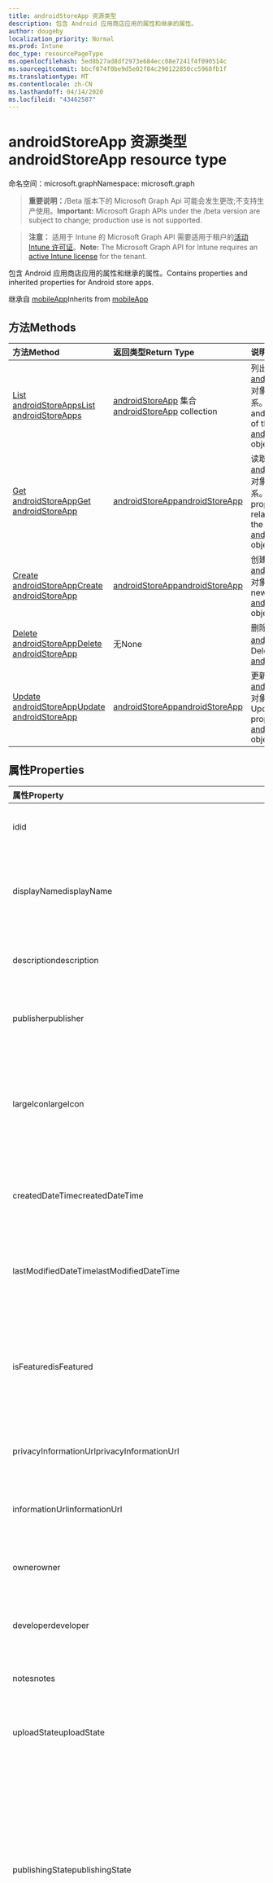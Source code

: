 ```yaml
---
title: androidStoreApp 资源类型
description: 包含 Android 应用商店应用的属性和继承的属性。
author: dougeby
localization_priority: Normal
ms.prod: Intune
doc_type: resourcePageType
ms.openlocfilehash: 5ed8b27ad8df2973e684ecc08e7241f4f090514c
ms.sourcegitcommit: bbcf074f0be9d5e02f84c290122850cc5968fb1f
ms.translationtype: MT
ms.contentlocale: zh-CN
ms.lasthandoff: 04/14/2020
ms.locfileid: "43462587"
---
```

# <a name="androidstoreapp-resource-type"></a><span data-ttu-id="1dd70-103">androidStoreApp 资源类型</span><span class="sxs-lookup"><span data-stu-id="1dd70-103">androidStoreApp resource type</span></span>

<span data-ttu-id="1dd70-104">命名空间：microsoft.graph</span><span class="sxs-lookup"><span data-stu-id="1dd70-104">Namespace: microsoft.graph</span></span>

> <span data-ttu-id="1dd70-105">**重要说明：**/Beta 版本下的 Microsoft Graph Api 可能会发生更改;不支持生产使用。</span><span class="sxs-lookup"><span data-stu-id="1dd70-105">**Important:** Microsoft Graph APIs under the /beta version are subject to change; production use is not supported.</span></span>

> <span data-ttu-id="1dd70-106">**注意：** 适用于 Intune 的 Microsoft Graph API 需要适用于租户的[活动 Intune 许可证](https://go.microsoft.com/fwlink/?linkid=839381)。</span><span class="sxs-lookup"><span data-stu-id="1dd70-106">**Note:** The Microsoft Graph API for Intune requires an [active Intune license](https://go.microsoft.com/fwlink/?linkid=839381) for the tenant.</span></span>

<span data-ttu-id="1dd70-107">包含 Android 应用商店应用的属性和继承的属性。</span><span class="sxs-lookup"><span data-stu-id="1dd70-107">Contains properties and inherited properties for Android store apps.</span></span>


<span data-ttu-id="1dd70-108">继承自 [mobileApp](../resources/intune-shared-mobileapp.md)</span><span class="sxs-lookup"><span data-stu-id="1dd70-108">Inherits from [mobileApp](../resources/intune-shared-mobileapp.md)</span></span>

## <a name="methods"></a><span data-ttu-id="1dd70-109">方法</span><span class="sxs-lookup"><span data-stu-id="1dd70-109">Methods</span></span>
|<span data-ttu-id="1dd70-110">方法</span><span class="sxs-lookup"><span data-stu-id="1dd70-110">Method</span></span>|<span data-ttu-id="1dd70-111">返回类型</span><span class="sxs-lookup"><span data-stu-id="1dd70-111">Return Type</span></span>|<span data-ttu-id="1dd70-112">说明</span><span class="sxs-lookup"><span data-stu-id="1dd70-112">Description</span></span>|
|:---|:---|:---|
|[<span data-ttu-id="1dd70-113">List androidStoreApps</span><span class="sxs-lookup"><span data-stu-id="1dd70-113">List androidStoreApps</span></span>](../api/intune-apps-androidstoreapp-list.md)|<span data-ttu-id="1dd70-114">[androidStoreApp](../resources/intune-apps-androidstoreapp.md) 集合</span><span class="sxs-lookup"><span data-stu-id="1dd70-114">[androidStoreApp](../resources/intune-apps-androidstoreapp.md) collection</span></span>|<span data-ttu-id="1dd70-115">列出 [androidStoreApp](../resources/intune-apps-androidstoreapp.md) 对象的属性和关系。</span><span class="sxs-lookup"><span data-stu-id="1dd70-115">List properties and relationships of the [androidStoreApp](../resources/intune-apps-androidstoreapp.md) objects.</span></span>|
|[<span data-ttu-id="1dd70-116">Get androidStoreApp</span><span class="sxs-lookup"><span data-stu-id="1dd70-116">Get androidStoreApp</span></span>](../api/intune-apps-androidstoreapp-get.md)|[<span data-ttu-id="1dd70-117">androidStoreApp</span><span class="sxs-lookup"><span data-stu-id="1dd70-117">androidStoreApp</span></span>](../resources/intune-apps-androidstoreapp.md)|<span data-ttu-id="1dd70-118">读取 [androidStoreApp](../resources/intune-apps-androidstoreapp.md) 对象的属性和关系。</span><span class="sxs-lookup"><span data-stu-id="1dd70-118">Read properties and relationships of the [androidStoreApp](../resources/intune-apps-androidstoreapp.md) object.</span></span>|
|[<span data-ttu-id="1dd70-119">Create androidStoreApp</span><span class="sxs-lookup"><span data-stu-id="1dd70-119">Create androidStoreApp</span></span>](../api/intune-apps-androidstoreapp-create.md)|[<span data-ttu-id="1dd70-120">androidStoreApp</span><span class="sxs-lookup"><span data-stu-id="1dd70-120">androidStoreApp</span></span>](../resources/intune-apps-androidstoreapp.md)|<span data-ttu-id="1dd70-121">创建新的 [androidStoreApp](../resources/intune-apps-androidstoreapp.md) 对象。</span><span class="sxs-lookup"><span data-stu-id="1dd70-121">Create a new [androidStoreApp](../resources/intune-apps-androidstoreapp.md) object.</span></span>|
|[<span data-ttu-id="1dd70-122">Delete androidStoreApp</span><span class="sxs-lookup"><span data-stu-id="1dd70-122">Delete androidStoreApp</span></span>](../api/intune-apps-androidstoreapp-delete.md)|<span data-ttu-id="1dd70-123">无</span><span class="sxs-lookup"><span data-stu-id="1dd70-123">None</span></span>|<span data-ttu-id="1dd70-124">删除 [androidStoreApp](../resources/intune-apps-androidstoreapp.md)。</span><span class="sxs-lookup"><span data-stu-id="1dd70-124">Deletes a [androidStoreApp](../resources/intune-apps-androidstoreapp.md).</span></span>|
|[<span data-ttu-id="1dd70-125">Update androidStoreApp</span><span class="sxs-lookup"><span data-stu-id="1dd70-125">Update androidStoreApp</span></span>](../api/intune-apps-androidstoreapp-update.md)|[<span data-ttu-id="1dd70-126">androidStoreApp</span><span class="sxs-lookup"><span data-stu-id="1dd70-126">androidStoreApp</span></span>](../resources/intune-apps-androidstoreapp.md)|<span data-ttu-id="1dd70-127">更新 [androidStoreApp](../resources/intune-apps-androidstoreapp.md) 对象的属性。</span><span class="sxs-lookup"><span data-stu-id="1dd70-127">Update the properties of a [androidStoreApp](../resources/intune-apps-androidstoreapp.md) object.</span></span>|

## <a name="properties"></a><span data-ttu-id="1dd70-128">属性</span><span class="sxs-lookup"><span data-stu-id="1dd70-128">Properties</span></span>
|<span data-ttu-id="1dd70-129">属性</span><span class="sxs-lookup"><span data-stu-id="1dd70-129">Property</span></span>|<span data-ttu-id="1dd70-130">类型</span><span class="sxs-lookup"><span data-stu-id="1dd70-130">Type</span></span>|<span data-ttu-id="1dd70-131">说明</span><span class="sxs-lookup"><span data-stu-id="1dd70-131">Description</span></span>|
|:---|:---|:---|
|<span data-ttu-id="1dd70-132">id</span><span class="sxs-lookup"><span data-stu-id="1dd70-132">id</span></span>|<span data-ttu-id="1dd70-133">字符串</span><span class="sxs-lookup"><span data-stu-id="1dd70-133">String</span></span>|<span data-ttu-id="1dd70-134">实体的键。</span><span class="sxs-lookup"><span data-stu-id="1dd70-134">Key of the entity.</span></span> <span data-ttu-id="1dd70-135">继承自 [mobileApp](../resources/intune-shared-mobileapp.md)</span><span class="sxs-lookup"><span data-stu-id="1dd70-135">Inherited from [mobileApp](../resources/intune-shared-mobileapp.md)</span></span>|
|<span data-ttu-id="1dd70-136">displayName</span><span class="sxs-lookup"><span data-stu-id="1dd70-136">displayName</span></span>|<span data-ttu-id="1dd70-137">String</span><span class="sxs-lookup"><span data-stu-id="1dd70-137">String</span></span>|<span data-ttu-id="1dd70-138">管理员提供或导入的应用标题。</span><span class="sxs-lookup"><span data-stu-id="1dd70-138">The admin provided or imported title of the app.</span></span> <span data-ttu-id="1dd70-139">继承自 [mobileApp](../resources/intune-shared-mobileapp.md)</span><span class="sxs-lookup"><span data-stu-id="1dd70-139">Inherited from [mobileApp](../resources/intune-shared-mobileapp.md)</span></span>|
|<span data-ttu-id="1dd70-140">description</span><span class="sxs-lookup"><span data-stu-id="1dd70-140">description</span></span>|<span data-ttu-id="1dd70-141">字符串</span><span class="sxs-lookup"><span data-stu-id="1dd70-141">String</span></span>|<span data-ttu-id="1dd70-142">应用的说明。</span><span class="sxs-lookup"><span data-stu-id="1dd70-142">The description of the app.</span></span> <span data-ttu-id="1dd70-143">继承自 [mobileApp](../resources/intune-shared-mobileapp.md)</span><span class="sxs-lookup"><span data-stu-id="1dd70-143">Inherited from [mobileApp](../resources/intune-shared-mobileapp.md)</span></span>|
|<span data-ttu-id="1dd70-144">publisher</span><span class="sxs-lookup"><span data-stu-id="1dd70-144">publisher</span></span>|<span data-ttu-id="1dd70-145">String</span><span class="sxs-lookup"><span data-stu-id="1dd70-145">String</span></span>|<span data-ttu-id="1dd70-146">应用的发布者。</span><span class="sxs-lookup"><span data-stu-id="1dd70-146">The publisher of the app.</span></span> <span data-ttu-id="1dd70-147">继承自 [mobileApp](../resources/intune-shared-mobileapp.md)</span><span class="sxs-lookup"><span data-stu-id="1dd70-147">Inherited from [mobileApp](../resources/intune-shared-mobileapp.md)</span></span>|
|<span data-ttu-id="1dd70-148">largeIcon</span><span class="sxs-lookup"><span data-stu-id="1dd70-148">largeIcon</span></span>|[<span data-ttu-id="1dd70-149">mimeContent</span><span class="sxs-lookup"><span data-stu-id="1dd70-149">mimeContent</span></span>](../resources/intune-shared-mimecontent.md)|<span data-ttu-id="1dd70-150">要显示在应用详细信息中并用于图标上传的大图标。</span><span class="sxs-lookup"><span data-stu-id="1dd70-150">The large icon, to be displayed in the app details and used for upload of the icon.</span></span> <span data-ttu-id="1dd70-151">继承自 [mobileApp](../resources/intune-shared-mobileapp.md)</span><span class="sxs-lookup"><span data-stu-id="1dd70-151">Inherited from [mobileApp](../resources/intune-shared-mobileapp.md)</span></span>|
|<span data-ttu-id="1dd70-152">createdDateTime</span><span class="sxs-lookup"><span data-stu-id="1dd70-152">createdDateTime</span></span>|<span data-ttu-id="1dd70-153">DateTimeOffset</span><span class="sxs-lookup"><span data-stu-id="1dd70-153">DateTimeOffset</span></span>|<span data-ttu-id="1dd70-154">创建应用的日期和时间。</span><span class="sxs-lookup"><span data-stu-id="1dd70-154">The date and time the app was created.</span></span> <span data-ttu-id="1dd70-155">继承自 [mobileApp](../resources/intune-shared-mobileapp.md)</span><span class="sxs-lookup"><span data-stu-id="1dd70-155">Inherited from [mobileApp](../resources/intune-shared-mobileapp.md)</span></span>|
|<span data-ttu-id="1dd70-156">lastModifiedDateTime</span><span class="sxs-lookup"><span data-stu-id="1dd70-156">lastModifiedDateTime</span></span>|<span data-ttu-id="1dd70-157">DateTimeOffset</span><span class="sxs-lookup"><span data-stu-id="1dd70-157">DateTimeOffset</span></span>|<span data-ttu-id="1dd70-158">上次修改应用的日期和时间。</span><span class="sxs-lookup"><span data-stu-id="1dd70-158">The date and time the app was last modified.</span></span> <span data-ttu-id="1dd70-159">继承自 [mobileApp](../resources/intune-shared-mobileapp.md)</span><span class="sxs-lookup"><span data-stu-id="1dd70-159">Inherited from [mobileApp](../resources/intune-shared-mobileapp.md)</span></span>|
|<span data-ttu-id="1dd70-160">isFeatured</span><span class="sxs-lookup"><span data-stu-id="1dd70-160">isFeatured</span></span>|<span data-ttu-id="1dd70-161">Boolean</span><span class="sxs-lookup"><span data-stu-id="1dd70-161">Boolean</span></span>|<span data-ttu-id="1dd70-162">指示应用是否被管理员标记为特色的值。继承自 [mobileApp](../resources/intune-shared-mobileapp.md)</span><span class="sxs-lookup"><span data-stu-id="1dd70-162">The value indicating whether the app is marked as featured by the admin. Inherited from [mobileApp](../resources/intune-shared-mobileapp.md)</span></span>|
|<span data-ttu-id="1dd70-163">privacyInformationUrl</span><span class="sxs-lookup"><span data-stu-id="1dd70-163">privacyInformationUrl</span></span>|<span data-ttu-id="1dd70-164">String</span><span class="sxs-lookup"><span data-stu-id="1dd70-164">String</span></span>|<span data-ttu-id="1dd70-165">隐私声明 URL。</span><span class="sxs-lookup"><span data-stu-id="1dd70-165">The privacy statement Url.</span></span> <span data-ttu-id="1dd70-166">继承自 [mobileApp](../resources/intune-shared-mobileapp.md)</span><span class="sxs-lookup"><span data-stu-id="1dd70-166">Inherited from [mobileApp](../resources/intune-shared-mobileapp.md)</span></span>|
|<span data-ttu-id="1dd70-167">informationUrl</span><span class="sxs-lookup"><span data-stu-id="1dd70-167">informationUrl</span></span>|<span data-ttu-id="1dd70-168">String</span><span class="sxs-lookup"><span data-stu-id="1dd70-168">String</span></span>|<span data-ttu-id="1dd70-169">详细信息 URL。</span><span class="sxs-lookup"><span data-stu-id="1dd70-169">The more information Url.</span></span> <span data-ttu-id="1dd70-170">继承自 [mobileApp](../resources/intune-shared-mobileapp.md)</span><span class="sxs-lookup"><span data-stu-id="1dd70-170">Inherited from [mobileApp](../resources/intune-shared-mobileapp.md)</span></span>|
|<span data-ttu-id="1dd70-171">owner</span><span class="sxs-lookup"><span data-stu-id="1dd70-171">owner</span></span>|<span data-ttu-id="1dd70-172">String</span><span class="sxs-lookup"><span data-stu-id="1dd70-172">String</span></span>|<span data-ttu-id="1dd70-173">应用的所有者。</span><span class="sxs-lookup"><span data-stu-id="1dd70-173">The owner of the app.</span></span> <span data-ttu-id="1dd70-174">继承自 [mobileApp](../resources/intune-shared-mobileapp.md)</span><span class="sxs-lookup"><span data-stu-id="1dd70-174">Inherited from [mobileApp](../resources/intune-shared-mobileapp.md)</span></span>|
|<span data-ttu-id="1dd70-175">developer</span><span class="sxs-lookup"><span data-stu-id="1dd70-175">developer</span></span>|<span data-ttu-id="1dd70-176">String</span><span class="sxs-lookup"><span data-stu-id="1dd70-176">String</span></span>|<span data-ttu-id="1dd70-177">应用的开发者。</span><span class="sxs-lookup"><span data-stu-id="1dd70-177">The developer of the app.</span></span> <span data-ttu-id="1dd70-178">继承自 [mobileApp](../resources/intune-shared-mobileapp.md)</span><span class="sxs-lookup"><span data-stu-id="1dd70-178">Inherited from [mobileApp](../resources/intune-shared-mobileapp.md)</span></span>|
|<span data-ttu-id="1dd70-179">notes</span><span class="sxs-lookup"><span data-stu-id="1dd70-179">notes</span></span>|<span data-ttu-id="1dd70-180">String</span><span class="sxs-lookup"><span data-stu-id="1dd70-180">String</span></span>|<span data-ttu-id="1dd70-181">应用的备注。</span><span class="sxs-lookup"><span data-stu-id="1dd70-181">Notes for the app.</span></span> <span data-ttu-id="1dd70-182">继承自 [mobileApp](../resources/intune-shared-mobileapp.md)</span><span class="sxs-lookup"><span data-stu-id="1dd70-182">Inherited from [mobileApp](../resources/intune-shared-mobileapp.md)</span></span>|
|<span data-ttu-id="1dd70-183">uploadState</span><span class="sxs-lookup"><span data-stu-id="1dd70-183">uploadState</span></span>|<span data-ttu-id="1dd70-184">Int32</span><span class="sxs-lookup"><span data-stu-id="1dd70-184">Int32</span></span>|<span data-ttu-id="1dd70-185">上载状态。</span><span class="sxs-lookup"><span data-stu-id="1dd70-185">The upload state.</span></span> <span data-ttu-id="1dd70-186">继承自 [mobileApp](../resources/intune-shared-mobileapp.md)</span><span class="sxs-lookup"><span data-stu-id="1dd70-186">Inherited from [mobileApp](../resources/intune-shared-mobileapp.md)</span></span>|
|<span data-ttu-id="1dd70-187">publishingState</span><span class="sxs-lookup"><span data-stu-id="1dd70-187">publishingState</span></span>|[<span data-ttu-id="1dd70-188">mobileAppPublishingState</span><span class="sxs-lookup"><span data-stu-id="1dd70-188">mobileAppPublishingState</span></span>](../resources/intune-apps-mobileapppublishingstate.md)|<span data-ttu-id="1dd70-189">应用的发布状态。</span><span class="sxs-lookup"><span data-stu-id="1dd70-189">The publishing state for the app.</span></span> <span data-ttu-id="1dd70-190">除非应用已发布，否则无法分配应用。</span><span class="sxs-lookup"><span data-stu-id="1dd70-190">The app cannot be assigned unless the app is published.</span></span> <span data-ttu-id="1dd70-191">继承自[mobileApp](../resources/intune-shared-mobileapp.md)。</span><span class="sxs-lookup"><span data-stu-id="1dd70-191">Inherited from [mobileApp](../resources/intune-shared-mobileapp.md).</span></span> <span data-ttu-id="1dd70-192">可取值为：`notPublished`、`processing`、`published`。</span><span class="sxs-lookup"><span data-stu-id="1dd70-192">Possible values are: `notPublished`, `processing`, `published`.</span></span>|
|<span data-ttu-id="1dd70-193">isAssigned</span><span class="sxs-lookup"><span data-stu-id="1dd70-193">isAssigned</span></span>|<span data-ttu-id="1dd70-194">Boolean</span><span class="sxs-lookup"><span data-stu-id="1dd70-194">Boolean</span></span>|<span data-ttu-id="1dd70-195">指示是否至少向一个组分配了应用程序的值。</span><span class="sxs-lookup"><span data-stu-id="1dd70-195">The value indicating whether the app is assigned to at least one group.</span></span> <span data-ttu-id="1dd70-196">继承自 [mobileApp](../resources/intune-shared-mobileapp.md)</span><span class="sxs-lookup"><span data-stu-id="1dd70-196">Inherited from [mobileApp](../resources/intune-shared-mobileapp.md)</span></span>|
|<span data-ttu-id="1dd70-197">roleScopeTagIds</span><span class="sxs-lookup"><span data-stu-id="1dd70-197">roleScopeTagIds</span></span>|<span data-ttu-id="1dd70-198">String collection</span><span class="sxs-lookup"><span data-stu-id="1dd70-198">String collection</span></span>|<span data-ttu-id="1dd70-199">此移动应用的作用域标记 id 列表。</span><span class="sxs-lookup"><span data-stu-id="1dd70-199">List of scope tag ids for this mobile app.</span></span> <span data-ttu-id="1dd70-200">继承自 [mobileApp](../resources/intune-shared-mobileapp.md)</span><span class="sxs-lookup"><span data-stu-id="1dd70-200">Inherited from [mobileApp](../resources/intune-shared-mobileapp.md)</span></span>|
|<span data-ttu-id="1dd70-201">dependentAppCount</span><span class="sxs-lookup"><span data-stu-id="1dd70-201">dependentAppCount</span></span>|<span data-ttu-id="1dd70-202">Int32</span><span class="sxs-lookup"><span data-stu-id="1dd70-202">Int32</span></span>|<span data-ttu-id="1dd70-203">子应用程序的依赖项总数。</span><span class="sxs-lookup"><span data-stu-id="1dd70-203">The total number of dependencies the child app has.</span></span> <span data-ttu-id="1dd70-204">继承自 [mobileApp](../resources/intune-shared-mobileapp.md)</span><span class="sxs-lookup"><span data-stu-id="1dd70-204">Inherited from [mobileApp](../resources/intune-shared-mobileapp.md)</span></span>|
|<span data-ttu-id="1dd70-205">packageId</span><span class="sxs-lookup"><span data-stu-id="1dd70-205">packageId</span></span>|<span data-ttu-id="1dd70-206">String</span><span class="sxs-lookup"><span data-stu-id="1dd70-206">String</span></span>|<span data-ttu-id="1dd70-207">包标识符。</span><span class="sxs-lookup"><span data-stu-id="1dd70-207">The package identifier.</span></span>|
|<span data-ttu-id="1dd70-208">appIdentifier</span><span class="sxs-lookup"><span data-stu-id="1dd70-208">appIdentifier</span></span>|<span data-ttu-id="1dd70-209">String</span><span class="sxs-lookup"><span data-stu-id="1dd70-209">String</span></span>|<span data-ttu-id="1dd70-210">标识名称。</span><span class="sxs-lookup"><span data-stu-id="1dd70-210">The Identity Name.</span></span>|
|<span data-ttu-id="1dd70-211">appStoreUrl</span><span class="sxs-lookup"><span data-stu-id="1dd70-211">appStoreUrl</span></span>|<span data-ttu-id="1dd70-212">String</span><span class="sxs-lookup"><span data-stu-id="1dd70-212">String</span></span>|<span data-ttu-id="1dd70-213">Android 应用商店 URL。</span><span class="sxs-lookup"><span data-stu-id="1dd70-213">The Android app store URL.</span></span>|
|<span data-ttu-id="1dd70-214">minimumSupportedOperatingSystem</span><span class="sxs-lookup"><span data-stu-id="1dd70-214">minimumSupportedOperatingSystem</span></span>|[<span data-ttu-id="1dd70-215">androidMinimumOperatingSystem</span><span class="sxs-lookup"><span data-stu-id="1dd70-215">androidMinimumOperatingSystem</span></span>](../resources/intune-apps-androidminimumoperatingsystem.md)|<span data-ttu-id="1dd70-216">最低适用操作系统的值。</span><span class="sxs-lookup"><span data-stu-id="1dd70-216">The value for the minimum applicable operating system.</span></span>|

## <a name="relationships"></a><span data-ttu-id="1dd70-217">关系</span><span class="sxs-lookup"><span data-stu-id="1dd70-217">Relationships</span></span>
|<span data-ttu-id="1dd70-218">关系</span><span class="sxs-lookup"><span data-stu-id="1dd70-218">Relationship</span></span>|<span data-ttu-id="1dd70-219">类型</span><span class="sxs-lookup"><span data-stu-id="1dd70-219">Type</span></span>|<span data-ttu-id="1dd70-220">说明</span><span class="sxs-lookup"><span data-stu-id="1dd70-220">Description</span></span>|
|:---|:---|:---|
|<span data-ttu-id="1dd70-221">categories</span><span class="sxs-lookup"><span data-stu-id="1dd70-221">categories</span></span>|<span data-ttu-id="1dd70-222">[mobileAppCategory](../resources/intune-apps-mobileappcategory.md) 集合</span><span class="sxs-lookup"><span data-stu-id="1dd70-222">[mobileAppCategory](../resources/intune-apps-mobileappcategory.md) collection</span></span>|<span data-ttu-id="1dd70-223">此应用的类别列表。</span><span class="sxs-lookup"><span data-stu-id="1dd70-223">The list of categories for this app.</span></span> <span data-ttu-id="1dd70-224">继承自 [mobileApp](../resources/intune-shared-mobileapp.md)</span><span class="sxs-lookup"><span data-stu-id="1dd70-224">Inherited from [mobileApp](../resources/intune-shared-mobileapp.md)</span></span>|
|<span data-ttu-id="1dd70-225">assignments</span><span class="sxs-lookup"><span data-stu-id="1dd70-225">assignments</span></span>|<span data-ttu-id="1dd70-226">[mobileAppAssignment](../resources/intune-apps-mobileappassignment.md) 集合</span><span class="sxs-lookup"><span data-stu-id="1dd70-226">[mobileAppAssignment](../resources/intune-apps-mobileappassignment.md) collection</span></span>|<span data-ttu-id="1dd70-227">此移动应用的组分配的列表。</span><span class="sxs-lookup"><span data-stu-id="1dd70-227">The list of group assignments for this mobile app.</span></span> <span data-ttu-id="1dd70-228">继承自 [mobileApp](../resources/intune-shared-mobileapp.md)</span><span class="sxs-lookup"><span data-stu-id="1dd70-228">Inherited from [mobileApp](../resources/intune-shared-mobileapp.md)</span></span>|
|<span data-ttu-id="1dd70-229">installSummary</span><span class="sxs-lookup"><span data-stu-id="1dd70-229">installSummary</span></span>|[<span data-ttu-id="1dd70-230">mobileAppInstallSummary</span><span class="sxs-lookup"><span data-stu-id="1dd70-230">mobileAppInstallSummary</span></span>](../resources/intune-apps-mobileappinstallsummary.md)|<span data-ttu-id="1dd70-231">移动应用安装摘要。</span><span class="sxs-lookup"><span data-stu-id="1dd70-231">Mobile App Install Summary.</span></span> <span data-ttu-id="1dd70-232">继承自 [mobileApp](../resources/intune-shared-mobileapp.md)</span><span class="sxs-lookup"><span data-stu-id="1dd70-232">Inherited from [mobileApp](../resources/intune-shared-mobileapp.md)</span></span>|
|<span data-ttu-id="1dd70-233">deviceStatuses</span><span class="sxs-lookup"><span data-stu-id="1dd70-233">deviceStatuses</span></span>|<span data-ttu-id="1dd70-234">[mobileAppInstallStatus](../resources/intune-apps-mobileappinstallstatus.md)集合</span><span class="sxs-lookup"><span data-stu-id="1dd70-234">[mobileAppInstallStatus](../resources/intune-apps-mobileappinstallstatus.md) collection</span></span>|<span data-ttu-id="1dd70-235">此移动应用程序的安装状态列表。</span><span class="sxs-lookup"><span data-stu-id="1dd70-235">The list of installation states for this mobile app.</span></span> <span data-ttu-id="1dd70-236">继承自 [mobileApp](../resources/intune-shared-mobileapp.md)</span><span class="sxs-lookup"><span data-stu-id="1dd70-236">Inherited from [mobileApp](../resources/intune-shared-mobileapp.md)</span></span>|
|<span data-ttu-id="1dd70-237">userStatuses</span><span class="sxs-lookup"><span data-stu-id="1dd70-237">userStatuses</span></span>|<span data-ttu-id="1dd70-238">[userAppInstallStatus](../resources/intune-apps-userappinstallstatus.md)集合</span><span class="sxs-lookup"><span data-stu-id="1dd70-238">[userAppInstallStatus](../resources/intune-apps-userappinstallstatus.md) collection</span></span>|<span data-ttu-id="1dd70-239">此移动应用程序的安装状态列表。</span><span class="sxs-lookup"><span data-stu-id="1dd70-239">The list of installation states for this mobile app.</span></span> <span data-ttu-id="1dd70-240">继承自 [mobileApp](../resources/intune-shared-mobileapp.md)</span><span class="sxs-lookup"><span data-stu-id="1dd70-240">Inherited from [mobileApp](../resources/intune-shared-mobileapp.md)</span></span>|
|<span data-ttu-id="1dd70-241">相互</span><span class="sxs-lookup"><span data-stu-id="1dd70-241">relationships</span></span>|<span data-ttu-id="1dd70-242">[mobileAppRelationship](../resources/intune-apps-mobileapprelationship.md)集合</span><span class="sxs-lookup"><span data-stu-id="1dd70-242">[mobileAppRelationship](../resources/intune-apps-mobileapprelationship.md) collection</span></span>|<span data-ttu-id="1dd70-243">此移动应用的关系列表。</span><span class="sxs-lookup"><span data-stu-id="1dd70-243">List of relationships for this mobile app.</span></span> <span data-ttu-id="1dd70-244">继承自 [mobileApp](../resources/intune-shared-mobileapp.md)</span><span class="sxs-lookup"><span data-stu-id="1dd70-244">Inherited from [mobileApp](../resources/intune-shared-mobileapp.md)</span></span>|

## <a name="json-representation"></a><span data-ttu-id="1dd70-245">JSON 表示形式</span><span class="sxs-lookup"><span data-stu-id="1dd70-245">JSON Representation</span></span>
<span data-ttu-id="1dd70-246">下面是资源的 JSON 表示形式。</span><span class="sxs-lookup"><span data-stu-id="1dd70-246">Here is a JSON representation of the resource.</span></span>
<!-- {
  "blockType": "resource",
  "keyProperty": "id",
  "@odata.type": "microsoft.graph.androidStoreApp"
}
-->
``` json
{
  "@odata.type": "#microsoft.graph.androidStoreApp",
  "id": "String (identifier)",
  "displayName": "String",
  "description": "String",
  "publisher": "String",
  "largeIcon": {
    "@odata.type": "microsoft.graph.mimeContent",
    "type": "String",
    "value": "binary"
  },
  "createdDateTime": "String (timestamp)",
  "lastModifiedDateTime": "String (timestamp)",
  "isFeatured": true,
  "privacyInformationUrl": "String",
  "informationUrl": "String",
  "owner": "String",
  "developer": "String",
  "notes": "String",
  "uploadState": 1024,
  "publishingState": "String",
  "isAssigned": true,
  "roleScopeTagIds": [
    "String"
  ],
  "dependentAppCount": 1024,
  "packageId": "String",
  "appIdentifier": "String",
  "appStoreUrl": "String",
  "minimumSupportedOperatingSystem": {
    "@odata.type": "microsoft.graph.androidMinimumOperatingSystem",
    "v4_0": true,
    "v4_0_3": true,
    "v4_1": true,
    "v4_2": true,
    "v4_3": true,
    "v4_4": true,
    "v5_0": true,
    "v5_1": true,
    "v6_0": true,
    "v7_0": true,
    "v7_1": true,
    "v8_0": true,
    "v8_1": true,
    "v9_0": true
  }
}
```



